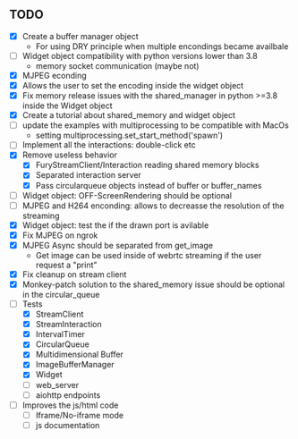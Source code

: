 
## TODO
- [x] Create a buffer manager object
  - For using DRY principle when multiple encondings became availbale
- [ ] Widget object compatibility with python versions lower than 3.8
  - memory socket communication (maybe not) 
- [x] MJPEG econding
- [x] Allows the user to set the encoding inside the widget object
- [x] Fix memory release issues with the shared_manager in python >=3.8 inside the Widget object
- [x] Create a tutorial about shared_memory and widget object
- [ ] update the examples with multiprocessing to be compatible with MacOs
  - setting multiprocessing.set_start_method('spawn')
- [ ] Implement all the interactions: double-click etc
- [x] Remove useless behavior
  - [x] FuryStreamClient/Interaction reading shared memory blocks
  - [x] Separated interaction server
  - [x] Pass circularqueue objects instead of buffer or buffer_names
- [ ] Widget object: OFF-ScreenRendering should be optional 
- [ ] MJPEG and H264 enconding:  allows to decreasse the resolution of  the streaming
- [x] Widget object: test the if the drawn port is avilable
- [x] Fix MJPEG  on ngrok
- [x] MJPEG Async should be separated from get_image
  - Get image can be used inside of webrtc streaming if the user request a "print"
- [x] Fix cleanup on stream client
- [x] Monkey-patch solution to the shared_memory issue should be optional in the circular_queue
- [ ] Tests
  - [x] StreamClient
  - [x] StreamInteraction
  - [x] IntervalTimer
  - [x] CircularQueue
  - [x] Multidimensional Buffer
  - [x] ImageBufferManager
  - [x] Widget
  - [ ] web_server
  - [ ] aiohttp endpoints
- [ ] Improves the js/html code
  - [ ] Iframe/No-iframe mode 
  - [ ] js documentation
